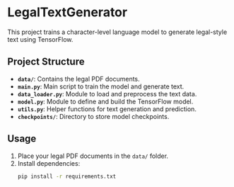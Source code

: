 # LegalTextGenerator

This project trains a character-level language model to generate legal-style text using TensorFlow.

## Project Structure
- **`data/`**: Contains the legal PDF documents.
- **`main.py`**: Main script to train the model and generate text.
- **`data_loader.py`**: Module to load and preprocess the text data.
- **`model.py`**: Module to define and build the TensorFlow model.
- **`utils.py`**: Helper functions for text generation and prediction.
- **`checkpoints/`**: Directory to store model checkpoints.

## Usage
1. Place your legal PDF documents in the `data/` folder.
2. Install dependencies:
   ```bash
   pip install -r requirements.txt
